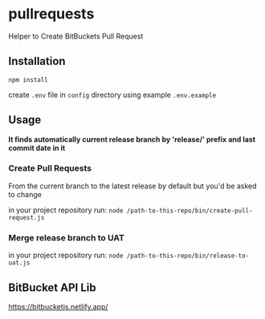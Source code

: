 # pullrequests
Helper to Create BitBuckets Pull Request

## Installation
`npm install`

create `.env` file in `config` directory using example `.env.example`

## Usage
**It finds automatically current release branch by 'release/' prefix and last commit date in it**

### Create Pull Requests
From the current branch to the latest release by default but you'd be asked to change
 
in your project repository run:
```node /path-to-this-repo/bin/create-pull-request.js```

### Merge release branch to UAT
in your project repository run:
```node /path-to-this-repo/bin/release-to-uat.js```

## BitBucket API Lib
https://bitbucketjs.netlify.app/
